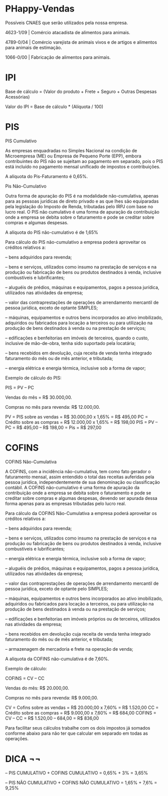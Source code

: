 # PHappy-Vendas

Possíveis CNAES que serão utilizados pela nossa empresa.

 4623-1/09 | Comércio atacadista de alimentos para animais. 
 
 4789-0/04 | Comércio varejista de animais vivos e de artigos e alimentos para animais de estimação.
 
 1066-0/00 | Fabricação de alimentos para animais.

# IPI
Base de cálculo = (Valor do produto + Frete + Seguro + Outras Despesas Acessórias)

Valor do IPI = Base de cálculo * (Alíquota / 100)

# PIS
PIS Cumulativo

As empresas enquadradas no Simples Nacional na condição de Microempresa (ME) ou Empresa de Pequeno Porte (EPP), embora contribuintes do PIS não se sujeitam ao pagamento em separado, pois o PIS está incluído no pagamento mensal unificado de impostos e contribuições.

A alíquota do Pis-Faturamento é 0,65%.

Pis Não-Cumulativo

Outra forma de apuração do PIS é na modalidade não-cumulativa, apenas para as pessoas jurídicas de direto privado e as que lhes são equiparadas pela legislação do Imposto de Renda, tributadas pelo IRPJ com base no lucro real. O PIS não cumulativo é uma forma de apuração da contribuição onde a empresa se debita sobre o faturamento e pode se creditar sobre compras e algumas despesas.

A alíquota do PIS não-cumulativo é de 1,65%

Para cálculo do PIS não-cumulativo a empresa poderá aproveitar os créditos relativos a:

– bens adquiridos para revenda;

– bens e serviços, utilizados como insumo na prestação de serviços e na produção ou fabricação de bens ou produtos destinados à venda, inclusive combustíveis e lubrificantes;

– aluguéis de prédios, máquinas e equipamentos, pagos a pessoa jurídica, utilizados nas atividades da empresa;

– valor das contraprestações de operações de arrendamento mercantil de pessoa jurídica, exceto de optante SIMPLES;

– máquinas, equipamentos e outros bens incorporados ao ativo imobilizado, adquiridos ou fabricados para locação a terceiros ou para utilização na produção de bens destinados à venda ou na prestação de serviços;

– edificações e benfeitorias em imóveis de terceiros, quando o custo, inclusive de mão-de-obra, tenha sido suportado pela locatária;

– bens recebidos em devolução, cuja receita de venda tenha integrado faturamento do mês ou de mês anterior, e tributada;

– energia elétrica e energia térmica, inclusive sob a forma de vapor;

Exemplo de cálculo do PIS:

PIS = PV – PC

Vendas do mês =  R$ 30.000,00.

Compras no mês para revenda: R$ 12.000,00.

PV = PIS sobre as vendas = R$ 30.000,00 x 1,65% =  R$ 495,00
PC = Crédito sobre as compras = R$ 12.000,00 x 1,65% = R$ 198,00
PIS = PV – PC =  R$ 495,00 – R$ 198,00  = Pis =  R$ 297,00 

# COFINS

COFINS Não-Cumulativa

A COFINS, com a incidência não-cumulativa, tem como fato gerador o faturamento mensal, assim entendido o total das receitas auferidas pela pessoa jurídica, independentemente de sua denominação ou classificação contábil. A COFINS não-cumulativo é uma forma de apuração da contribuição onde a empresa se debita sobre o faturamento e pode se creditar sobre compras e algumas despesas, devendo ser apurada dessa forma apenas para as empresas tributadas pelo lucro real.

Para cálculo da COFINS Não-Cumulativa a empresa poderá aproveitar os créditos relativos a:

– bens adquiridos para revenda;

– bens e serviços, utilizados como insumo na prestação de serviços e na produção ou fabricação de bens ou produtos destinados à venda, inclusive combustíveis e lubrificantes;

– energia elétrica e energia térmica, inclusive sob a forma de vapor;

– aluguéis de prédios, máquinas e equipamentos, pagos a pessoa jurídica, utilizados nas atividades da empresa;

– valor das contraprestações de operações de arrendamento mercantil de pessoa jurídica, exceto de optante pelo SIMPLES;

– máquinas, equipamentos e outros bens incorporados ao ativo imobilizado, adquiridos ou fabricados para locação a terceiros, ou para utilização na produção de bens destinados à venda ou na prestação de serviços;

– edificações e benfeitorias em imóveis próprios ou de terceiros, utilizados nas atividades da empresa;

– bens recebidos em devolução cuja receita de venda tenha integrado faturamento do mês ou de mês anterior, e tributada;

– armazenagem de mercadoria e frete na operação de venda;

A alíquota da COFINS não-cumulativa é de 7,60%.

Exemplo de cálculo:

COFINS = CV – CC

Vendas do mês: R$ 20.000,00.

Compras no mês para revenda: R$ 9.000,00.

CV = Cofins sobre as vendas = R$ 20.000,00 x 7,60% = R$ 1.520,00
CC = Crédito sobre as compras = R$ 9.000,00 x 7,60% = R$ 684,00
COFINS = CV – CC = R$ 1.520,00 – 684,00 = R$ 836,00

Para facilitar seus cálculos trabalhe com os dois impostos já somados conforme abaixo para não ter que calcular em separado em todas as operações.

# DICA ¬¬

– PIS CUMULATIVO + COFINS CUMULATIVO = 0,65% + 3% = 3,65% 

– PIS NÃO CUMULATIVO + COFINS NÃO CUMULATIVO = 1,65% + 7,6% = 9,25% 
